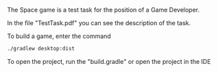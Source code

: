 The Space game is a test task for the position of a Game Developer.

In the file "TestTask.pdf" you can see the description of the task.

To build a game, enter the command
```sh
./gradlew desktop:dist
```
To open the project, run the "build.gradle" or open the project in the IDE